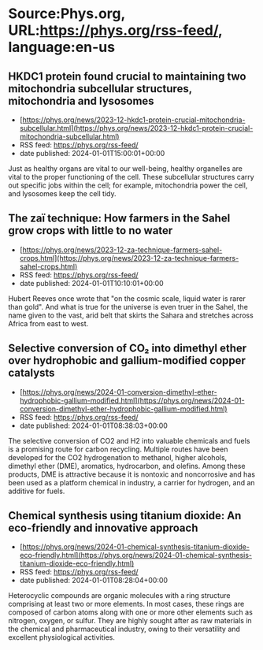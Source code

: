 # Source:Phys.org, URL:https://phys.org/rss-feed/, language:en-us

## HKDC1 protein found crucial to maintaining two mitochondria subcellular structures, mitochondria and lysosomes
 - [https://phys.org/news/2023-12-hkdc1-protein-crucial-mitochondria-subcellular.html](https://phys.org/news/2023-12-hkdc1-protein-crucial-mitochondria-subcellular.html)
 - RSS feed: https://phys.org/rss-feed/
 - date published: 2024-01-01T15:00:01+00:00

Just as healthy organs are vital to our well-being, healthy organelles are vital to the proper functioning of the cell. These subcellular structures carry out specific jobs within the cell; for example, mitochondria power the cell, and lysosomes keep the cell tidy.

## The zaï technique: How farmers in the Sahel grow crops with little to no water
 - [https://phys.org/news/2023-12-za-technique-farmers-sahel-crops.html](https://phys.org/news/2023-12-za-technique-farmers-sahel-crops.html)
 - RSS feed: https://phys.org/rss-feed/
 - date published: 2024-01-01T10:10:01+00:00

Hubert Reeves once wrote that "on the cosmic scale, liquid water is rarer than gold". And what is true for the universe is even truer in the Sahel, the name given to the vast, arid belt that skirts the Sahara and stretches across Africa from east to west.

## Selective conversion of CO₂ into dimethyl ether over hydrophobic and gallium-modified copper catalysts
 - [https://phys.org/news/2024-01-conversion-dimethyl-ether-hydrophobic-gallium-modified.html](https://phys.org/news/2024-01-conversion-dimethyl-ether-hydrophobic-gallium-modified.html)
 - RSS feed: https://phys.org/rss-feed/
 - date published: 2024-01-01T08:38:03+00:00

The selective conversion of CO2 and H2 into valuable chemicals and fuels is a promising route for carbon recycling. Multiple routes have been developed for the CO2 hydrogenation to methanol, higher alcohols, dimethyl ether (DME), aromatics, hydrocarbon, and olefins. Among these products, DME is attractive because it is nontoxic and noncorrosive and has been used as a platform chemical in industry, a carrier for hydrogen, and an additive for fuels.

## Chemical synthesis using titanium dioxide: An eco-friendly and innovative approach
 - [https://phys.org/news/2024-01-chemical-synthesis-titanium-dioxide-eco-friendly.html](https://phys.org/news/2024-01-chemical-synthesis-titanium-dioxide-eco-friendly.html)
 - RSS feed: https://phys.org/rss-feed/
 - date published: 2024-01-01T08:28:04+00:00

Heterocyclic compounds are organic molecules with a ring structure comprising at least two or more elements. In most cases, these rings are composed of carbon atoms along with one or more other elements such as nitrogen, oxygen, or sulfur. They are highly sought after as raw materials in the chemical and pharmaceutical industry, owing to their versatility and excellent physiological activities.

